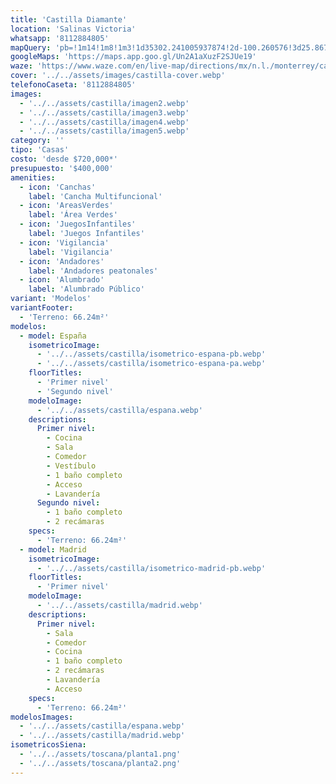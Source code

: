 ```yaml
---
title: 'Castilla Diamante'
location: 'Salinas Victoria'
whatsapp: '8112884805'
mapQuery: 'pb=!1m14!1m8!1m3!1d35302.241005937874!2d-100.260576!3d25.867555!3m2!1i1024!2i768!4f13.1!3m3!1m2!1s0x86628d59a43e00d9%3A0x33a817e225412821!2sCastilla%20Diamante!5e1!3m2!1sen!2sus!4v1728403956123!5m2!1sen!2sus'
googleMaps: 'https://maps.app.goo.gl/Un2A1aXuzF2SJUe19'
waze: 'https://www.waze.com/en/live-map/directions/mx/n.l./monterrey/castilla-diamante?place=ChIJ2QA-pFmNYoYRIShBJeIXqDM'
cover: '../../assets/images/castilla-cover.webp'
telefonoCaseta: '8112884805'
images:
  - '../../assets/castilla/imagen2.webp'
  - '../../assets/castilla/imagen3.webp'
  - '../../assets/castilla/imagen4.webp'
  - '../../assets/castilla/imagen5.webp'
category: ''
tipo: 'Casas'
costo: 'desde $720,000*'
presupuesto: '$400,000'
amenities:
  - icon: 'Canchas'
    label: 'Cancha Multifuncional'
  - icon: 'AreasVerdes'
    label: 'Área Verdes'
  - icon: 'JuegosInfantiles'
    label: 'Juegos Infantiles'
  - icon: 'Vigilancia'
    label: 'Vigilancia'
  - icon: 'Andadores'
    label: 'Andadores peatonales'
  - icon: 'Alumbrado'
    label: 'Alumbrado Público'
variant: 'Modelos'
variantFooter:
  - 'Terreno: 66.24m²'
modelos:
  - model: España
    isometricoImage:
      - '../../assets/castilla/isometrico-espana-pb.webp'
      - '../../assets/castilla/isometrico-espana-pa.webp'
    floorTitles:
      - 'Primer nivel'
      - 'Segundo nivel'
    modeloImage:
      - '../../assets/castilla/espana.webp'
    descriptions:
      Primer nivel:
        - Cocina
        - Sala
        - Comedor
        - Vestíbulo
        - 1 baño completo
        - Acceso
        - Lavandería
      Segundo nivel:
        - 1 baño completo
        - 2 recámaras
    specs:
      - 'Terreno: 66.24m²'
  - model: Madrid
    isometricoImage:
      - '../../assets/castilla/isometrico-madrid-pb.webp'
    floorTitles:
      - 'Primer nivel'
    modeloImage:
      - '../../assets/castilla/madrid.webp'
    descriptions:
      Primer nivel:
        - Sala
        - Comedor
        - Cocina
        - 1 baño completo
        - 2 recámaras
        - Lavandería
        - Acceso
    specs:
      - 'Terreno: 66.24m²'
modelosImages:
  - '../../assets/castilla/espana.webp'
  - '../../assets/castilla/madrid.webp'
isometricosSiena:
  - '../../assets/toscana/planta1.png'
  - '../../assets/toscana/planta2.png'
---
```

